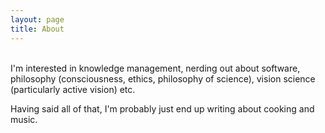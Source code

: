 ```yaml
---
layout: page
title: About
---
```

<br>
I'm interested in knowledge management, nerding out about software, philosophy (consciousness, ethics, philosophy of science), vision science (particularly active vision) etc. 

Having said all of that, I'm probably just end up writing about cooking and music.